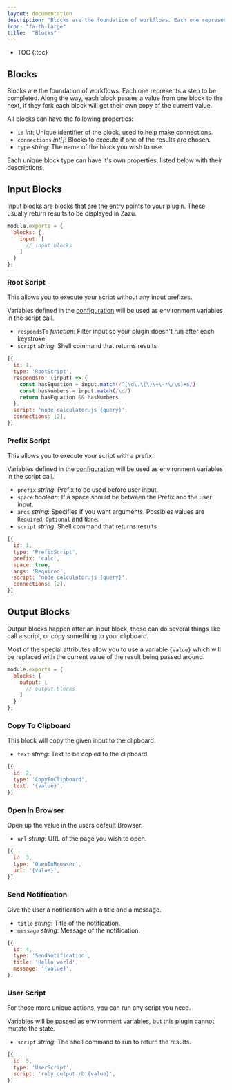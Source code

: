 ```yaml
---
layout: documentation
description: "Blocks are the foundation of workflows. Each one represents a step to be completed."
icon: "fa-th-large"
title:  "Blocks"
---
```


* TOC
{:toc}

## Blocks

Blocks are the foundation of workflows. Each one represents a step to be completed. Along the way, each block passes a value from one block to the next, if they fork each block will get their own copy of the current value.

All blocks can have the following properties:

* `id` *int*: Unique identifier of the block, used to help make connections.
* `connections` *int[]*: Blocks to execute if one of the results are chosen.
* `type` *string*: The name of the block you wish to use.

Each unique block type can have it's own properties, listed below with their
descriptions.

## Input Blocks

Input blocks are blocks that are the entry points to your plugin. These usually
return results to be displayed in Zazu.

~~~ javascript
module.exports = {
  blocks: {
    input: [
      // input blocks
    ]
  }
};
~~~

### Root Script

This allows you to execute your script without any input prefixes.

Variables defined in the [configuration](/documentation/configuration/) will be used as
environment variables in the script call.

* `respondsTo` *function*: Filter input so your plugin doesn't run after each keystroke
* `script` *string*: Shell command that returns results

~~~ javascript
[{
  id: 1,
  type: 'RootScript',
  respondsTo: (input) => {
    const hasEquation = input.match(/^[\d\.\(\)\+\-*\/\s]+$/)
    const hasNumbers = input.match(/\d/)
    return hasEquation && hasNumbers
  },
  script: 'node calculator.js {query}',
  connections: [2],
}]
~~~

### Prefix Script

This allows you to execute your script with a prefix.

Variables defined in the [configuration](/documentation/configuration/) will be used as
environment variables in the script call.

* `prefix` *string*: Prefix to be used before user input.
* `space` *boolean*: If a space should be between the Prefix and the user input.
* `args` *string*: Specifies if you want arguments. Possibles values are `Required`, `Optional` and `None`.
* `script` *string*: Shell command that returns results

~~~ javascript
[{
  id: 1,
  type: 'PrefixScript',
  prefix: 'calc',
  space: true,
  args: 'Required',
  script: 'node calculator.js {query}',
  connections: [2],
}]
~~~~

## Output Blocks

Output blocks happen after an input block, these can do several things like call
a script, or copy something to your clipboard.

Most of the special attributes allow you to use a variable `{value}` which will
be replaced with the current value of the result being passed around.

~~~ javascript
module.exports = {
  blocks: {
    output: [
      // output blocks
    ]
  }
};
~~~~

### Copy To Clipboard

This block will copy the given input to the clipboard.

* `text` *string*: Text to be copied to the clipboard.

~~~ javascript
[{
  id: 2,
  type: 'CopyToClipboard',
  text: '{value}',
}]
~~~~

### Open In Browser

Open up the value in the users default Browser.

* `url` *string*: URL of the page you wish to open.

~~~ javascript
[{
  id: 3,
  type: 'OpenInBrowser',
  url: '{value}',
}]
~~~~

### Send Notification

Give the user a notification with a title and a message.

* `title` *string*: Title of the notification.
* `message` *string*: Message of the notification.

~~~ javascript
[{
  id: 4,
  type: 'SendNotification',
  title: 'Hello world',
  message: '{value}',
}]
~~~~

### User Script

For those more unique actions, you can run any script you need.

Variables will be passed as environment variables, but this plugin cannot mutate
the state.

* `script` *string*: The shell command to run to return the results.

~~~ javascript
[{
  id: 5,
  type: 'UserScript',
  script: 'ruby output.rb {value}',
}]
~~~~
